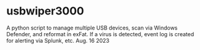 # usbwiper3000

A python script to manage multiple USB devices, scan via Windows Defender, and reformat in exFat. If a virus is detected, event log is created for alerting via Splunk, etc. Aug. 16 2023
